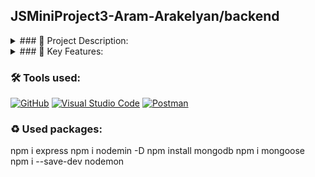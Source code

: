## JSMiniProject3-Aram-Arakelyan/backend

<details><summary>### 💫 Project Description:</summary>

    The server part of the TumoLabs mini project 3 is based on the powerful server-side programming language Node.js, which provides high performance and scalability. This module accepts requests from the frontend and processes them, interacting with a remote MongoDB server to store and retrieve data.

    Using Node.js, our project provides efficient request processing, minimizing response time and ensuring stable operation. When requests are received from the client part of the application, the server part performs the necessary data processing and transfers it to the MongoDB server for storage or retrieval.

    The combination of Node.js and MongoDB provides flexibility and efficiency to the server side of the TumoLabs mini project 3, allowing you to easily scale and modify the application in accordance with the requirements of the project.

</details>


<details><summary>### 🚀 Key Features:</summary>

Request processing: The TumoLabs mini project 3 server module provides for receiving and processing requests from the client side of the application using the Node.js language.
Interaction with MongoDB: The backend interacts with a remote MongoDB server to store and retrieve data, ensuring reliable storage of information.
Asynchronous Processing: Using Node.js asynchronous features allows you to efficiently manage multiple requests without blocking the main thread of execution.
Scalability: The Node.js-based architecture ensures easy scalability of the server part of the project, which allows it to cope with growing load and data volume.
Data Security: Implementation of security mechanisms on the server side ensures that the confidentiality and integrity of data transmitted between the client and server are protected.
Logging and monitoring: Built-in logging and monitoring tools allow you to monitor the performance of the server side and identify potential problems for quick resolution.
API for interaction: Providing a convenient API for interacting with the client side of the application, which simplifies the development and integration of new functionality.

</details>

### 🛠 Tools used:
[![GitHub](https://img.shields.io/badge/github-000.svg?&style=for-the-badge&logo=github&logoColor=fff)](https://github.com/)
[![Visual Studio Code](https://img.shields.io/badge/vs%20code-007ACC.svg?&style=for-the-badge&logo=visual-studio-code&logoColor=fff)](https://code.visualstudio.com/)
[![Postman](https://img.shields.io/badge/postman-EF5B25.svg?&style=for-the-badge&logo=postman&logoColor=fff)](https://www.postman.com/)

### ♻ Used packages:
npm i express
npm i nodemin -D
npm install mongodb
npm i mongoose
npm i --save-dev nodemon